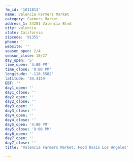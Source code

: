 ```yaml
---
fm_id: '1011813'
name: Valencia Farmers Market
category: Farmers Market
address_1: 24201 Valencia Blvd
city: valencia
state: California
zipcode: '91355'
phone: ''
website: ''
season_open: 2/4
season_close: 10/27
day_open: '5'
time_open: '4:00 PM'
time_close: '8:00 PM'
longitude: '-118.5582'
latitude: '34.4159'
EBT: ''
day1_open: ''
day1_close: ''
day2_open: ''
day2_close: ''
day3_open: ''
day3_close: ''
day4_open: ''
day4_close: ''
day5_open: '4:00 PM'
day5_close: '8:00 PM'
day6_open: ''
day7_open: ''
day7_close: ''
title: 'Valencia Farmers Market, Food Oasis Los Angeles'

---
```

